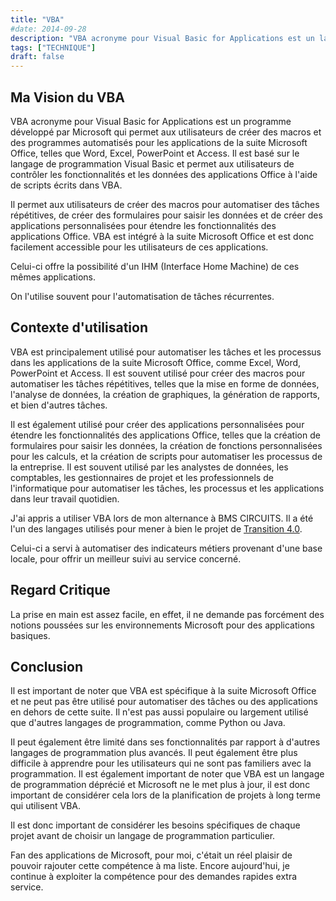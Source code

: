 ```yaml
---
title: "VBA"
#date: 2014-09-28
description: "VBA acronyme pour Visual Basic for Applications est un langage implémenté dans la suite Office de Microsoft comme Excel."
tags: ["TECHNIQUE"]
draft: false
---
```


## Ma Vision du VBA

VBA acronyme pour Visual Basic for Applications est un programme développé par Microsoft qui permet aux utilisateurs de créer des macros et des programmes automatisés pour les applications de la suite Microsoft Office, telles que Word, Excel, PowerPoint et Access. Il est basé sur le langage de programmation Visual Basic et permet aux utilisateurs de contrôler les fonctionnalités et les données des applications Office à l'aide de scripts écrits dans VBA. 

Il permet aux utilisateurs de créer des macros pour automatiser des tâches répétitives, de créer des formulaires pour saisir les données et de créer des applications personnalisées pour étendre les fonctionnalités des applications Office. VBA est intégré à la suite Microsoft Office et est donc facilement accessible pour les utilisateurs de ces applications.

Celui-ci offre la possibilité d'un IHM (Interface Home Machine) de ces mêmes applications.

On l'utilise souvent pour l'automatisation de tâches récurrentes.

## Contexte d'utilisation
VBA est principalement utilisé pour automatiser les tâches et les processus dans les applications de la suite Microsoft Office, comme Excel, Word, PowerPoint et Access. Il est souvent utilisé pour créer des macros pour automatiser les tâches répétitives, telles que la mise en forme de données, l'analyse de données, la création de graphiques, la génération de rapports, et bien d'autres tâches. 

Il est également utilisé pour créer des applications personnalisées pour étendre les fonctionnalités des applications Office, telles que la création de formulaires pour saisir les données, la création de fonctions personnalisées pour les calculs, et la création de scripts pour automatiser les processus de la entreprise. Il est souvent utilisé par les analystes de données, les comptables, les gestionnaires de projet et les professionnels de l'informatique pour automatiser les tâches, les processus et les applications dans leur travail quotidien.

J'ai appris a utiliser VBA lors de mon alternance à BMS CIRCUITS. Il a été l'un des langages utilisés pour mener à bien le projet de [Transition 4.0](../../projets/transition-4.0).

Celui-ci a servi à automatiser des indicateurs métiers provenant d'une base locale, pour offrir un meilleur suivi au service concerné.

## Regard Critique

La prise en main est assez facile, en effet, il ne demande pas forcément des notions poussées sur les environnements Microsoft pour des applications basiques.


## Conclusion
Il est important de noter que VBA est spécifique à la suite Microsoft Office et ne peut pas être utilisé pour automatiser des tâches ou des applications en dehors de cette suite. Il n'est pas aussi populaire ou largement utilisé que d'autres langages de programmation, comme Python ou Java. 

Il peut également être limité dans ses fonctionnalités par rapport à d'autres langages de programmation plus avancés. Il peut également être plus difficile à apprendre pour les utilisateurs qui ne sont pas familiers avec la programmation. Il est également important de noter que VBA est un langage de programmation déprécié et Microsoft ne le met plus à jour, il est donc important de considérer cela lors de la planification de projets à long terme qui utilisent VBA. 

Il est donc important de considérer les besoins spécifiques de chaque projet avant de choisir un langage de programmation particulier.

Fan des applications de Microsoft, pour moi, c'était un réel plaisir de pouvoir rajouter cette compétence à ma liste. Encore aujourd'hui, je continue à exploiter la compétence pour des demandes rapides extra service.